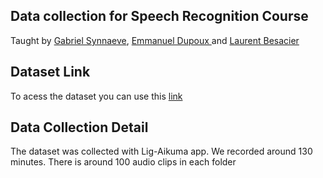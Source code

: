 ## Data collection for Speech Recognition Course

Taught by [Gabriel Synnaeve](https://scholar.google.com/citations?user=wN9rBkcAAAAJ&hl=en), [Emmanuel Dupoux
](https://scholar.google.com/citations?user=94c1abIAAAAJ&hl=en) and [Laurent Besacier](https://scholar.google.com/citations?user=Uu-ivVwAAAAJ&hl=fr)


## Dataset Link

To acess the dataset you can use this [link](https://drive.google.com/file/d/1dgKCMlRSGSCh6OjdquMX4-ukaKRdAQvA/view?usp=sharing) 


## Data Collection Detail

The dataset was collected with Lig-Aikuma app. We recorded around 130 minutes. There is around 100 audio clips in each folder

